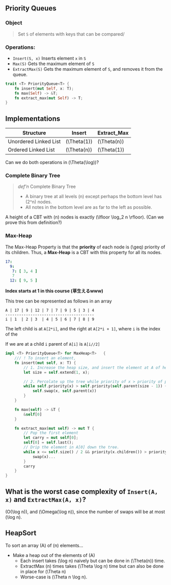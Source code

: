 ## Priority Queues

### Object
> Set `S` of elements with keys that can be compared/

### Operations:
* `Insert(S, x)` Inserts element `x` in `S`
* `Max(S)` Gets the maximum element of `S`
* `ExtractMax(S)` Gets the maximum element of `S`, and removes it from the queue.

```rust
trait <T> PriorityQueue<T> {
    fn insert(mut Self, x: T);
    fn max(Self) -> &T;
    fn extract_max(mut Self) -> T; 
}
```
## Implementations

|Structure|Insert|Extract_Max|
|--|--|--|
|Unordered Linked List|\(\Theta(1)\)|\(\Theta(n)\)
|Ordered Linked List|\(\Theta(n)\)|\(\Theta(1)\)|

Can we do both operations in \(\Theta(\log)\)?

### Complete Binary Tree

> *def'n* Complete Binary Tree
> * A binary tree at all levels \(n\) except perhaps the bottom level has \(2^n\) nodes. 
> * All notes in the bottom level are as far to the left as possible.

A height of a CBT with \(n\) nodes is exactly \(\lfloor \log_2 n \rfloor\). (Can we prove this from definition?)

### Max-Heap
The Max-Heap Property is that the **priority** of each node is \(\geq\) priority of its children. Thus, a **Max-Heap** is a CBT with this property for all its nodes.

```yaml
17: 
  9: 
   7: [ 3, 4 ]
   7
  12: [ 9, 5 ]
```

**Index starts at 1 in this course (草生えるwww)**

This tree can be represented as follows in an array

```
A | 17 | 9 | 12 | 7 | 7 | 9 | 5 | 3 | 4
---------------------------------------
i | 1  | 2 | 3  | 4 | 5 | 6 | 7 | 8 | 9
```

The left child is at `A[2*i]`, and the right at `A[2*i + 1]`, where `i` is the index of the 

If we are at a child `i` parent of `A[i]` is `A[i//2]`


```rust
impl <T> PriorityQueue<T> for MaxHeap<T>   {
    /// ! To insert an element, 
    fn insert(mut self, x: T) {
        // 1. Increase the heap size, and insert the element at A of heapsize 
        let size = self.extend(1, x);

        // 2. Percolate up the tree while priority of x > priority of parent, swap x with parent.
        while self.priority(x) > self.priority(self.parent(size - 1)) {
            self.swap(x, self.parent(x))
        }
    }

    fn max(self) -> &T {
        &self[0]
    }

    fn extract_max(mut self) -> mut T {
        // Pop the first element
        let carry = mut self[0];
        self[0] = self.last();
        // Drip the element in A[0] down the tree.
        while x <= self.size() / 2 && priority(x.children()) > priority(x) {
            swap(x)...
        }
        carry
    }
}
```

## What is the worst case complexity of `Insert(A, x)` and `ExtractMax(A, x)`?
\(O(\log n)\), and \(\Omega(\log n\)\), since the number of swaps will be at most \(\log n\). 

## HeapSort

To sort an array \(A\) of \(n\) elements...
  * Make a heap out of the elements of \(A\)
    * Each insert takes \(\log n\) naively but can be done in \(\Theta(n)\) time.
    * ExtractMax \(n\) times takes \(\Theta \log n\) time but can also be done in place for \(\Theta n\)
    * Worse-case is \(\Theta n \log n\).